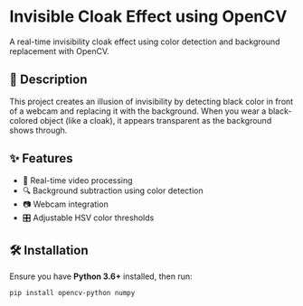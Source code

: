 # Invisible Cloak Effect using OpenCV  

A real-time invisibility cloak effect using color detection and background replacement with OpenCV.  

## 📌 Description  
This project creates an illusion of invisibility by detecting black color in front of a webcam and replacing it with the background. When you wear a black-colored object (like a cloak), it appears transparent as the background shows through.  

## ✨ Features  
- 🎥 Real-time video processing  
- 🔍 Background subtraction using color detection  
- 📷 Webcam integration  
- 🎛️ Adjustable HSV color thresholds  

## 🛠️ Installation  
Ensure you have **Python 3.6+** installed, then run:  
```sh
pip install opencv-python numpy
